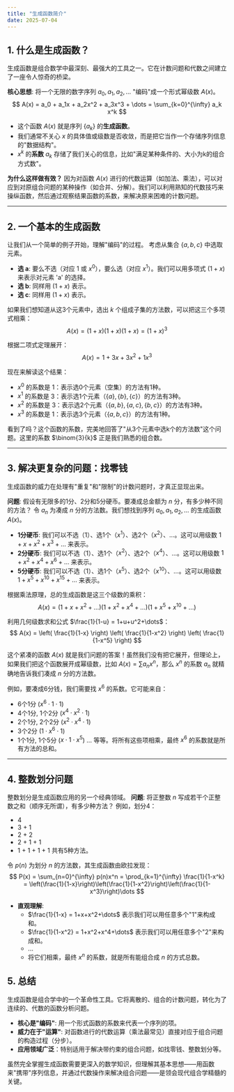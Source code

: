 ```yaml
---
title: "生成函数简介"
date: 2025-07-04
---
```


## 1. 什么是生成函数？

生成函数是组合数学中最深刻、最强大的工具之一。它在计数问题和代数之间建立了一座令人惊奇的桥梁。

**核心思想**:
将一个无限的数字序列 $a_0, a_1, a_2, \dots$ "编码"成一个形式幂级数 $A(x)$。
$$ A(x) = a_0 + a_1x + a_2x^2 + a_3x^3 + \dots = \sum_{k=0}^{\infty} a_k x^k $$

- 这个函数 $A(x)$ 就是序列 $\{a_k\}$ 的**生成函数**。
- 我们通常不关心 $x$ 的具体值或级数是否收敛，而是把它当作一个存储序列信息的"数据结构"。
- $x^k$ 的**系数** $a_k$ 存储了我们关心的信息，比如"满足某种条件的、大小为k的组合方式数"。

**为什么这样做有效？**
因为对函数 $A(x)$ 进行的代数运算（如加法、乘法），可以对应到对原组合问题的某种操作（如合并、分解）。我们可以利用熟知的代数技巧来操纵函数，然后通过观察结果函数的系数，来解决原来困难的计数问题。

---

## 2. 一个基本的生成函数

让我们从一个简单的例子开始，理解"编码"的过程。
考虑从集合 $\{a, b, c\}$ 中选取元素。

- **选 a**: 要么不选（对应 $1$ 或 $x^0$），要么选（对应 $x^1$）。我们可以用多项式 $(1+x)$ 来表示对元素 'a' 的选择。
- **选 b**: 同样用 $(1+x)$ 表示。
- **选 c**: 同样用 $(1+x)$ 表示。

如果我们想知道从这3个元素中，选出 $k$ 个组成子集的方法数，可以把这三个多项式相乘：
$$ A(x) = (1+x)(1+x)(1+x) = (1+x)^3 $$

根据二项式定理展开：
$$ A(x) = 1 + 3x + 3x^2 + 1x^3 $$

现在来解读这个结果：

- $x^0$ 的系数是 1：表示选0个元素（空集）的方法有1种。
- $x^1$ 的系数是 3：表示选1个元素（$\{a\}, \{b\}, \{c\}$）的方法有3种。
- $x^2$ 的系数是 3：表示选2个元素（$\{a,b\}, \{a,c\}, \{b,c\}$）的方法有3种。
- $x^3$ 的系数是 1：表示选3个元素（$\{a,b,c\}$）的方法有1种。

看到了吗？这个函数的系数，完美地回答了"从3个元素中选k个的方法数"这个问题。这里的系数 $\binom{3}{k}$ 正是我们熟悉的组合数。

---

## 3. 解决更复杂的问题：找零钱

生成函数的威力在处理有"重复"和"限制"的计数问题时，才真正显现出来。

**问题**:
假设有无限多的1分、2分和5分硬币。要凑成总金额为 $n$ 分，有多少种不同的方法？
令 $a_n$ 为凑成 $n$ 分的方法数。我们想找到序列 $a_0, a_1, a_2, \dots$ 的生成函数 $A(x)$。

- **1分硬币**: 我们可以不选（$1$）、选1个（$x^1$）、选2个（$x^2$）、...。这可以用级数 $1+x+x^2+x^3+\dots$ 来表示。
- **2分硬币**: 我们可以不选（$1$）、选1个（$x^2$）、选2个（$x^4$）、...。这可以用级数 $1+x^2+x^4+x^6+\dots$ 来表示。
- **5分硬币**: 我们可以不选（$1$）、选1个（$x^5$）、选2个（$x^{10}$）、...。这可以用级数 $1+x^5+x^{10}+x^{15}+\dots$ 来表示。

根据乘法原理，总的生成函数是这三个级数的乘积：
$$ A(x) = (1+x+x^2+\dots)(1+x^2+x^4+\dots)(1+x^5+x^{10}+\dots) $$

利用几何级数求和公式 $\frac{1}{1-u} = 1+u+u^2+\dots$：
$$ A(x) = \left( \frac{1}{1-x} \right) \left( \frac{1}{1-x^2} \right) \left( \frac{1}{1-x^5} \right) $$

这个紧凑的函数 $A(x)$ 就是我们问题的答案！虽然我们没有把它展开，但理论上，如果我们把这个函数展开成幂级数，比如 $A(x) = \sum a_n x^n$，那么 $x^n$ 的系数 $a_n$ 就精确地告诉我们凑成 $n$ 分的方法数。

例如，要凑成6分钱，我们需要找 $x^6$ 的系数。它可能来自：

- 6个1分 ($x^6 \cdot 1 \cdot 1$)
- 4个1分, 1个2分 ($x^4 \cdot x^2 \cdot 1$)
- 2个1分, 2个2分 ($x^2 \cdot x^4 \cdot 1$)
- 3个2分 ($1 \cdot x^6 \cdot 1$)
- 1个1分, 1个5分 ($x \cdot 1 \cdot x^5$)
... 等等。将所有这些项相乘，最终 $x^6$ 的系数就是所有方法的总和。

---

## 4. 整数划分问题

整数划分是生成函数应用的另一个经典领域。
**问题**: 将正整数 $n$ 写成若干个正整数之和（顺序无所谓），有多少种方法？
例如，划分4：

- 4
- 3 + 1
- 2 + 2
- 2 + 1 + 1
- 1 + 1 + 1 + 1
共有5种方法。

令 $p(n)$ 为划分 $n$ 的方法数，其生成函数由欧拉发现：
$$ P(x) = \sum_{n=0}^{\infty} p(n)x^n = \prod_{k=1}^{\infty} \frac{1}{1-x^k} = \left(\frac{1}{1-x}\right)\left(\frac{1}{1-x^2}\right)\left(\frac{1}{1-x^3}\right)\dots $$

- **直观理解**:
  - $\frac{1}{1-x} = 1+x+x^2+\dots$ 表示我们可以用任意多个"1"来构成和。
  - $\frac{1}{1-x^2} = 1+x^2+x^4+\dots$ 表示我们可以用任意多个"2"来构成和。
  - ...
  - 将它们相乘，最终 $x^n$ 的系数，就是所有能组合成 $n$ 的方式总数。

## 5. 总结

生成函数是组合学中的一个革命性工具。它将离散的、组合的计数问题，转化为了连续的、代数的函数分析问题。

- **核心是"编码"**: 用一个形式函数的系数来代表一个序列的项。
- **威力在于"运算"**: 对函数进行的代数运算（乘法最常见）直接对应于组合问题的构造过程（分步）。
- **应用领域广泛**：特别适用于解决带约束的组合问题，如找零钱、整数划分等。

虽然完全掌握生成函数需要更深入的数学知识，但理解其基本思想——用函数来"携带"序列信息，并通过代数操作来解决组合问题——是领会现代组合学精髓的关键。
